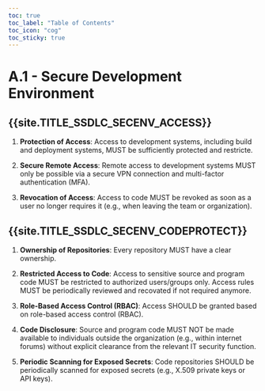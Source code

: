 ```yaml
---
toc: true
toc_label: "Table of Contents"
toc_icon: "cog"
toc_sticky: true
---
```

# A.1 - Secure Development Environment

## {{site.TITLE_SSDLC_SECENV_ACCESS}}

1. **Protection of Access**: Access to development systems, including build and deployment systems, MUST be sufficiently protected and restricte.

2. **Secure Remote Access**: Remote access to development systems MUST only be possible via a secure VPN connection and multi-factor authentication (MFA).

3. **Revocation of Access**: Access to code MUST be revoked as soon as a user no longer requires it (e.g., when leaving the team or organization).

## {{site.TITLE_SSDLC_SECENV_CODEPROTECT}}

1. **Ownership of Repositories**: Every repository MUST have a clear ownership.

2. **Restricted Access to Code**: Access to sensitive source and program code MUST be restricted to authorized users/groups only. Access rules MUST be periodically reviewed and recovated if not required anymore. 

3. **Role-Based Access Control (RBAC)**: Access SHOULD be granted based on role-based access control (RBAC).

4. **Code Disclosure**: Source and program code MUST NOT be made available to individuals outside the organization (e.g., within internet forums) without explicit clearance from the relevant IT security function.

5. **Periodic Scanning for Exposed Secrets**: Code repositories SHOULD be periodically scanned for exposed secrets (e.g., X.509 private keys or API keys).
